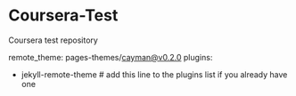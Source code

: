 # Coursera-Test
Coursera test repository

remote_theme: pages-themes/cayman@v0.2.0
plugins:
- jekyll-remote-theme # add this line to the plugins list if you already have one

